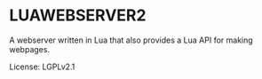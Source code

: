 # LUAWEBSERVER2
A webserver written in Lua that also provides a Lua API for making webpages.

License: LGPLv2.1
